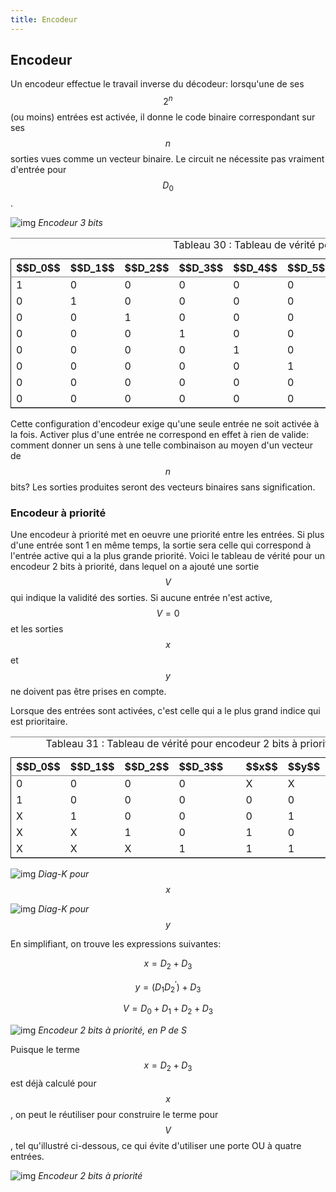 ```yaml
---
title: Encodeur
---
```



## Encodeur

Un encodeur effectue le travail inverse du décodeur: lorsqu'une de ses
$$2^n$$ (ou moins) entrées est activée, il donne le code binaire
correspondant sur ses $$n$$ sorties vues comme un vecteur binaire. Le
circuit ne nécessite pas vraiment d'entrée pour $$D_0$$.

![img]({{site.baseurl}}/img/encode1.svg "Encodeur 3 bits")
*Encodeur 3 bits*

<table id="orgf559945" border="2" cellspacing="0" cellpadding="6" rules="groups" frame="hsides">
<caption class="t-above"><span class="table-number">Tableau 30 :</span> Tableau de vérité pour l'encodeur 3 bits</caption>

<colgroup>
<col  class="org-right" />

<col  class="org-right" />

<col  class="org-right" />

<col  class="org-right" />

<col  class="org-right" />

<col  class="org-right" />

<col  class="org-right" />

<col  class="org-right" />

<col  class="org-left" />

<col  class="org-right" />

<col  class="org-right" />

<col  class="org-right" />
</colgroup>
<thead>
<tr>
<th scope="col" class="org-right">$$D_0$$</th>
<th scope="col" class="org-right">$$D_1$$</th>
<th scope="col" class="org-right">$$D_2$$</th>
<th scope="col" class="org-right">$$D_3$$</th>
<th scope="col" class="org-right">$$D_4$$</th>
<th scope="col" class="org-right">$$D_5$$</th>
<th scope="col" class="org-right">$$D_6$$</th>
<th scope="col" class="org-right">$$D_7$$</th>
<th scope="col" class="org-left">&#xa0;</th>
<th scope="col" class="org-right">$$x$$</th>
<th scope="col" class="org-right">$$y$$</th>
<th scope="col" class="org-right">$$z$$</th>
</tr>
</thead>

<tbody>
<tr>
<td class="org-right">1</td>
<td class="org-right">0</td>
<td class="org-right">0</td>
<td class="org-right">0</td>
<td class="org-right">0</td>
<td class="org-right">0</td>
<td class="org-right">0</td>
<td class="org-right">0</td>
<td class="org-left">&#xa0;</td>
<td class="org-right">0</td>
<td class="org-right">0</td>
<td class="org-right">0</td>
</tr>


<tr>
<td class="org-right">0</td>
<td class="org-right">1</td>
<td class="org-right">0</td>
<td class="org-right">0</td>
<td class="org-right">0</td>
<td class="org-right">0</td>
<td class="org-right">0</td>
<td class="org-right">0</td>
<td class="org-left">&#xa0;</td>
<td class="org-right">0</td>
<td class="org-right">0</td>
<td class="org-right">1</td>
</tr>


<tr>
<td class="org-right">0</td>
<td class="org-right">0</td>
<td class="org-right">1</td>
<td class="org-right">0</td>
<td class="org-right">0</td>
<td class="org-right">0</td>
<td class="org-right">0</td>
<td class="org-right">0</td>
<td class="org-left">&#xa0;</td>
<td class="org-right">0</td>
<td class="org-right">1</td>
<td class="org-right">0</td>
</tr>


<tr>
<td class="org-right">0</td>
<td class="org-right">0</td>
<td class="org-right">0</td>
<td class="org-right">1</td>
<td class="org-right">0</td>
<td class="org-right">0</td>
<td class="org-right">0</td>
<td class="org-right">0</td>
<td class="org-left">&#xa0;</td>
<td class="org-right">0</td>
<td class="org-right">1</td>
<td class="org-right">1</td>
</tr>


<tr>
<td class="org-right">0</td>
<td class="org-right">0</td>
<td class="org-right">0</td>
<td class="org-right">0</td>
<td class="org-right">1</td>
<td class="org-right">0</td>
<td class="org-right">0</td>
<td class="org-right">0</td>
<td class="org-left">&#xa0;</td>
<td class="org-right">1</td>
<td class="org-right">0</td>
<td class="org-right">0</td>
</tr>


<tr>
<td class="org-right">0</td>
<td class="org-right">0</td>
<td class="org-right">0</td>
<td class="org-right">0</td>
<td class="org-right">0</td>
<td class="org-right">1</td>
<td class="org-right">0</td>
<td class="org-right">0</td>
<td class="org-left">&#xa0;</td>
<td class="org-right">1</td>
<td class="org-right">0</td>
<td class="org-right">1</td>
</tr>


<tr>
<td class="org-right">0</td>
<td class="org-right">0</td>
<td class="org-right">0</td>
<td class="org-right">0</td>
<td class="org-right">0</td>
<td class="org-right">0</td>
<td class="org-right">1</td>
<td class="org-right">0</td>
<td class="org-left">&#xa0;</td>
<td class="org-right">1</td>
<td class="org-right">1</td>
<td class="org-right">0</td>
</tr>


<tr>
<td class="org-right">0</td>
<td class="org-right">0</td>
<td class="org-right">0</td>
<td class="org-right">0</td>
<td class="org-right">0</td>
<td class="org-right">0</td>
<td class="org-right">0</td>
<td class="org-right">1</td>
<td class="org-left">&#xa0;</td>
<td class="org-right">1</td>
<td class="org-right">1</td>
<td class="org-right">1</td>
</tr>
</tbody>
</table>

Cette configuration d'encodeur exige qu'une seule entrée ne soit
activée à la fois. Activer plus d'une entrée ne correspond en effet à
rien de valide: comment donner un sens à une telle combinaison au
moyen d'un vecteur de $$n$$ bits? Les sorties produites seront des
vecteurs binaires sans signification.


### Encodeur à priorité

Une encodeur à priorité met en oeuvre une priorité entre les
entrées. Si plus d'une entrée sont 1 en même temps, la sortie sera
celle qui correspond à l'entrée active qui a la plus grande
priorité. Voici le tableau de vérité pour un encodeur 2 bits à priorité,
dans lequel on a ajouté une sortie $$V$$ qui indique la validité des
sorties. Si aucune entrée n'est active, $$V=0$$ et les sorties $$x$$
et $$y$$ ne doivent pas être prises en compte.

Lorsque des entrées sont activées, c'est celle qui a le plus grand
indice qui est prioritaire.

<table id="orga524708" border="2" cellspacing="0" cellpadding="6" rules="groups" frame="hsides">
<caption class="t-above"><span class="table-number">Tableau 31 :</span> Tableau de vérité pour encodeur 2 bits à priorité</caption>

<colgroup>
<col  class="org-left" />

<col  class="org-right" />

<col  class="org-right" />

<col  class="org-right" />

<col  class="org-left" />

<col  class="org-right" />

<col  class="org-right" />

<col  class="org-right" />
</colgroup>
<thead>
<tr>
<th scope="col" class="org-left">$$D_0$$</th>
<th scope="col" class="org-right">$$D_1$$</th>
<th scope="col" class="org-right">$$D_2$$</th>
<th scope="col" class="org-right">$$D_3$$</th>
<th scope="col" class="org-left">&#xa0;</th>
<th scope="col" class="org-right">$$x$$</th>
<th scope="col" class="org-right">$$y$$</th>
<th scope="col" class="org-right">$$V$$</th>
</tr>
</thead>

<tbody>
<tr>
<td class="org-left">0</td>
<td class="org-right">0</td>
<td class="org-right">0</td>
<td class="org-right">0</td>
<td class="org-left">&#xa0;</td>
<td class="org-right">X</td>
<td class="org-right">X</td>
<td class="org-right">0</td>
</tr>


<tr>
<td class="org-left">1</td>
<td class="org-right">0</td>
<td class="org-right">0</td>
<td class="org-right">0</td>
<td class="org-left">&#xa0;</td>
<td class="org-right">0</td>
<td class="org-right">0</td>
<td class="org-right">1</td>
</tr>


<tr>
<td class="org-left">X</td>
<td class="org-right">1</td>
<td class="org-right">0</td>
<td class="org-right">0</td>
<td class="org-left">&#xa0;</td>
<td class="org-right">0</td>
<td class="org-right">1</td>
<td class="org-right">1</td>
</tr>


<tr>
<td class="org-left">X</td>
<td class="org-right">X</td>
<td class="org-right">1</td>
<td class="org-right">0</td>
<td class="org-left">&#xa0;</td>
<td class="org-right">1</td>
<td class="org-right">0</td>
<td class="org-right">1</td>
</tr>


<tr>
<td class="org-left">X</td>
<td class="org-right">X</td>
<td class="org-right">X</td>
<td class="org-right">1</td>
<td class="org-left">&#xa0;</td>
<td class="org-right">1</td>
<td class="org-right">1</td>
<td class="org-right">1</td>
</tr>
</tbody>
</table>

![img]({{site.baseurl}}/img/kmap4foncencode_pri_x.svg "Diag-K pour $$x$$")
*Diag-K pour $$x$$*

![img]({{site.baseurl}}/img/kmap4foncencode_pri_y.svg "Diag-K pour $$y$$")
*Diag-K pour $$y$$*

En simplifiant, on trouve les expressions suivantes:

$$ x = D_2 + D_3 $$

$$ y = (D_1 D_2^\prime) + D_3 $$

$$ V = D_0 + D_1 + D_2 + D_3 $$

![img]({{site.baseurl}}/img/encode_pri.svg "Encodeur 2 bits à priorité, en P de S")
*Encodeur 2 bits à priorité, en P de S*

Puisque le terme $$ x = D_2 + D_3 $$ est déjà calculé pour $$x$$, on peut le réutiliser pour construire le terme pour $$V$$, tel qu'illustré ci-dessous, ce qui évite d'utiliser une porte OU à quatre entrées.

![img]({{site.baseurl}}/img/encode_pri2.svg "Encodeur 2 bits à priorité")
*Encodeur 2 bits à priorité*

